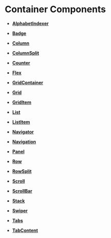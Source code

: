 # Container Components



- **[AlphabetIndexer](ts-container-alphabet-indexer.md)**

- **[Badge](ts-container-badge.md)**

- **[Column](ts-container-column.md)**

- **[ColumnSplit](ts-container-columnsplit.md)**

- **[Counter](ts-container-counter.md)**

- **[Flex](ts-container-flex.md)**

- **[GridContainer](ts-container-gridcontainer.md)**

- **[Grid](ts-container-grid.md)**

- **[GridItem](ts-container-griditem.md)**

- **[List](ts-container-list.md)**

- **[ListItem](ts-container-listitem.md)**

- **[Navigator](ts-container-navigator.md)**

- **[Navigation](ts-basic-components-navigation.md)**

- **[Panel](ts-container-panel.md)**

- **[Row](ts-container-row.md)**

- **[RowSplit](ts-container-rowsplit.md)**

- **[Scroll](ts-container-scroll.md)**

- **[ScrollBar](ts-basic-components-scrollbar.md)**

- **[Stack](ts-container-stack.md)**

- **[Swiper](ts-container-swiper.md)**

- **[Tabs](ts-container-tabs.md)**

- **[TabContent](ts-container-tabcontent.md)**